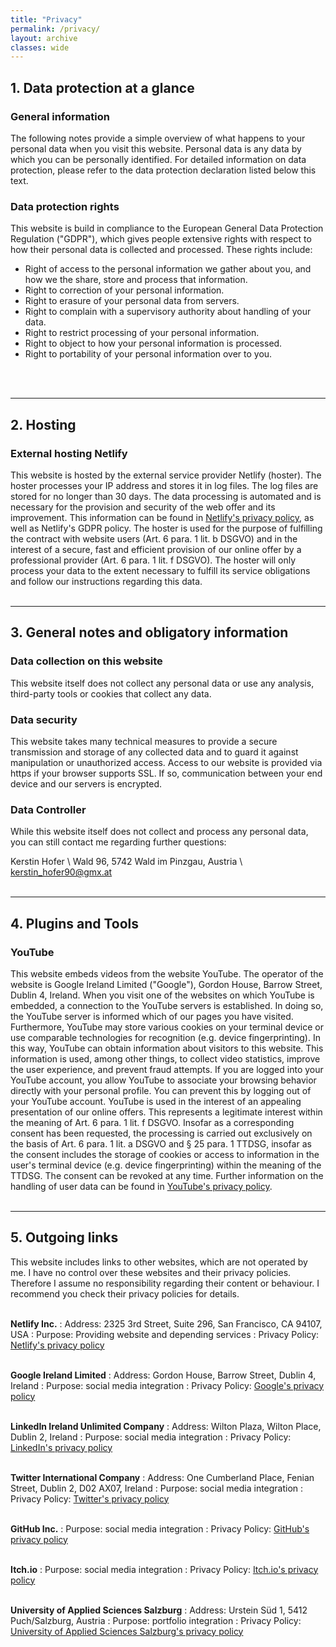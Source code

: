 ```yaml
---
title: "Privacy"
permalink: /privacy/
layout: archive
classes: wide
---
```


## 1. Data protection at a glance

### General information
The following notes provide a simple overview of what happens to your personal data when you visit this website. Personal data is any data by which you can be personally identified. 
For detailed information on data protection, please refer to the data protection declaration listed below this text.

### Data protection rights
This website is build in compliance to the European General Data Protection Regulation ("GDPR"), which gives people extensive rights with respect to how their personal data is collected and processed. These rights include:
  * Right of access to the personal information we gather about you, and how we the share, store and process that information.
  * Right to correction of your personal information.
  * Right to erasure of your personal data from servers.
  * Right to complain with a supervisory authority about handling of your data.
  * Right to restrict processing of your personal information.
  * Right to object to how your personal information is processed.
  * Right to portability of your personal information over to you.
<br />
<br />

---
## 2. Hosting

### External hosting Netlify
This website is hosted by the external service provider Netlify (hoster). The hoster processes your IP address and stores it in log files. The log files are stored for no longer than 30 days. The data processing is automated and is necessary for the provision and security of the web offer and its improvement. 
This information can be found in <a href="https://www.netlify.com/privacy/">Netlify's privacy policy</a>, as well as Netlify's GDPR policy.
The hoster is used for the purpose of fulfilling the contract with website users (Art. 6 para. 1 lit. b DSGVO) and in the interest of a secure, fast and efficient provision of our online offer by a professional provider (Art. 6 para. 1 lit. f DSGVO). 
The hoster will only process your data to the extent necessary to fulfill its service obligations and follow our instructions regarding this data.
<br />
<br />

---
## 3. General notes and obligatory information

### Data collection on this website
This website itself does not collect any personal data or use any analysis, third-party tools or cookies that collect any data.

### Data security
This website takes many technical measures to provide a secure transmission and storage of any collected data and to guard it against manipulation or unauthorized access.
Access to our website is provided via https if your browser supports SSL. If so, communication between your end device and our servers is encrypted.

### Data Controller
While this website itself does not collect and process any personal data, you can still contact me regarding further questions:

Kerstin Hofer \\
Wald 96, 5742 Wald im Pinzgau, Austria \\
kerstin_hofer90@gmx.at
<br />
<br />

---
## 4. Plugins and Tools

### YouTube
This website embeds videos from the website YouTube. The operator of the website is Google Ireland Limited ("Google"), Gordon House, Barrow Street, Dublin 4, Ireland.
When you visit one of the websites on which YouTube is embedded, a connection to the YouTube servers is established. In doing so, the YouTube server is informed which of our pages you have visited.
Furthermore, YouTube may store various cookies on your terminal device or use comparable technologies for recognition (e.g. device fingerprinting). In this way, YouTube can obtain information about visitors to this website. This information is used, among other things, to collect video statistics, improve the user experience, and prevent fraud attempts.
If you are logged into your YouTube account, you allow YouTube to associate your browsing behavior directly with your personal profile. You can prevent this by logging out of your YouTube account.
YouTube is used in the interest of an appealing presentation of our online offers. This represents a legitimate interest within the meaning of Art. 6 para. 1 lit. f DSGVO. Insofar as a corresponding consent has been requested, the processing is carried out exclusively on the basis of Art. 6 para. 1 lit. a DSGVO and § 25 para. 1 TTDSG, insofar as the consent includes the storage of cookies or access to information in the user's terminal device (e.g. device fingerprinting) within the meaning of the TTDSG. The consent can be revoked at any time.
Further information on the handling of user data can be found in <a href="https://policies.google.com/privacy?hl=en">YouTube's privacy policy</a>.
<br />
<br />

---
## 5. Outgoing links

This website includes links to other websites, which are not operated by me. I have no control over these websites and their privacy policies. 
Therefore I assume no responsibility regarding their content or behaviour. I recommend you check their privacy policies for details.
<br />
<br />

**Netlify Inc.**
: Address: 2325 3rd Street, Suite 296, San Francisco, CA 94107, USA
: Purpose: Providing website and depending services
: Privacy Policy: <a href="https://www.netlify.com/privacy/">Netlify's privacy policy</a>
<br />
<br />

**Google Ireland Limited**
: Address: Gordon House, Barrow Street, Dublin 4, Ireland
: Purpose: social media integration
: Privacy Policy: <a href="https://policies.google.com/privacy?hl=en">Google's privacy policy</a>
<br />
<br />

**LinkedIn Ireland Unlimited Company**
: Address: Wilton Plaza, Wilton Place, Dublin 2, Ireland
: Purpose: social media integration
: Privacy Policy: <a href="https://www.linkedin.com/legal/privacy-policy">LinkedIn's privacy policy</a>
<br />
<br />

**Twitter International Company**
: Address: One Cumberland Place, Fenian Street, Dublin 2, D02 AX07, Ireland
: Purpose: social media integration
: Privacy Policy: <a href="https://twitter.com/de/privacy">Twitter's privacy policy</a>
<br />
<br />
        
**GitHub Inc.**
: Purpose: social media integration
: Privacy Policy: <a href="https://docs.github.com/en/site-policy/privacy-policies/github-privacy-statement">GitHub's privacy policy</a>
<br />
<br />

**Itch.io**
: Purpose: social media integration
: Privacy Policy: <a href="https://itch.io/docs/legal/privacy-policy">Itch.io's privacy policy</a>
<br />
<br />

**University of Applied Sciences Salzburg**
: Address: Urstein Süd 1, 5412 Puch/Salzburg, Austria
: Purpose: portfolio integration
: Privacy Policy: <a href="https://www.fh-salzburg.ac.at/en/privacy">University of Applied Sciences Salzburg's privacy policy</a>